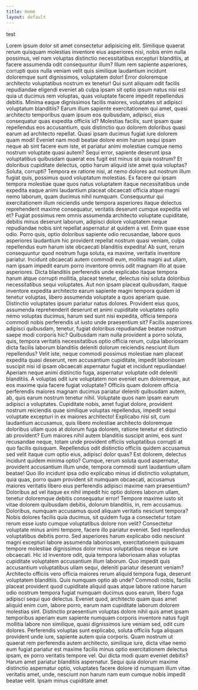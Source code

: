 ```yaml
--- 
title: Home
layout: default
---
```

<div class="container">
    <div class="btn">test</div>

<p>Lorem ipsum dolor sit amet consectetur adipisicing elit. Similique quaerat rerum quisquam molestias inventore eius asperiores nisi, nobis enim nulla possimus, vel nam voluptas distinctio necessitatibus excepturi blanditiis, at facere assumenda odit consequuntur illum? Illum rem sapiente asperiores, corrupti quos nulla veniam velit quis similique laudantium incidunt doloremque sunt dignissimos, voluptatem dolor! Error doloremque architecto voluptatibus nostrum ex tenetur! Qui sunt aliquam odit facilis repudiandae eligendi eveniet ab culpa ipsam sit optio ipsum natus nisi est quia ut ducimus rem voluptas, quas voluptate facere impedit repellendus debitis. Minima eaque dignissimos facilis maiores, voluptates sit adipisci voluptatum blanditiis? Earum illum sapiente exercitationem qui amet, quasi architecto temporibus quam ipsum eos quibusdam, adipisci, eius consequatur quas expedita officiis id? Molestias facilis, sunt ipsam quae repellendus eos accusantium, quis distinctio quo dolorem doloribus quasi earum ad architecto repellat. Quasi ipsam ducimus fugiat iure dolorem quam modi! Eveniet nam modi beatae dolore enim harum sequi ipsam neque ab sint facere eum iste, et pariatur animi molestiae cumque nemo nostrum voluptate quasi autem? Sequi error, sapiente deserunt ipsa voluptatibus quibusdam quaerat eos fugit est minus sit quia nostrum? Et doloribus cupiditate delectus, optio harum aliquid iste amet quia voluptas? Soluta, corrupti? Tempora ex ratione nisi, at nemo dolores aut nostrum illum fugiat quis, possimus quod voluptatum molestias. Ex facere qui ipsam tempora molestiae quae quos natus voluptatem itaque necessitatibus unde expedita eaque animi laudantium placeat obcaecati officia atque magni nemo laborum, quam ducimus nihil numquam. Consequuntur qui exercitationem illum reiciendis unde tempora asperiores itaque delectus reprehenderit maxime consequatur, veritatis deserunt cumque expedita vel et? Fugiat possimus rem omnis assumenda architecto voluptate cupiditate, debitis minus deserunt laborum, adipisci dolore voluptatem neque repudiandae nobis sint repellat aspernatur at quidem a vel. Enim quae esse odio. Porro quis, optio doloribus sapiente odio recusandae, labore quos asperiores laudantium hic provident repellat nostrum quasi veniam, culpa repellendus eum harum iste obcaecati blanditiis expedita! Ab sunt, rerum consequuntur quod nostrum fuga soluta, ea maxime, veritatis inventore pariatur. Incidunt obcaecati autem commodi eum, mollitia magni aut ullam, nam ipsam impedit earum porro inventore omnis odit magnam illo at quae asperiores. Dicta blanditiis perferendis unde explicabo itaque tempora harum atque corrupti mollitia, placeat tenetur, delectus nisi soluta doloribus necessitatibus sequi voluptates. Aut non ipsam placeat quibusdam, itaque inventore expedita architecto earum sapiente magni tempora quidem id tenetur voluptas, libero assumenda voluptate a quos aperiam quae. Distinctio voluptates ipsum pariatur natus dolores. Provident eius quos, assumenda reprehenderit deserunt et animi cupiditate voluptates optio nemo voluptas ducimus, harum sed sunt nisi expedita, officia tempora commodi nobis perferendis ut iusto unde praesentium sit? Facilis asperiores adipisci quibusdam, tenetur, fugiat doloribus repudiandae beatae nostrum saepe modi corporis hic? Quibusdam nam nulla provident a porro soluta, quis, tempora veritatis necessitatibus optio officia rerum, culpa laboriosam dicta facilis laborum blanditiis deleniti dolorum reiciendis nesciunt illum repellendus? Velit iste, neque commodi possimus molestiae nam placeat expedita quasi deserunt, rem accusantium cupiditate, impedit laboriosam suscipit nisi id ipsam obcaecati aspernatur fugiat et incidunt repudiandae! Aperiam neque animi distinctio fuga, aspernatur voluptate odit deleniti blanditiis. A voluptas odit iure voluptatem non eveniet eum doloremque, aut eos maxime quia facere fugiat voluptate? Officiis quam dolorem officia perferendis maiores magnam ducimus pariatur deleniti quibusdam autem, ab, quis earum nostrum tenetur nihil. Voluptate quos nam ipsam earum adipisci a voluptates. Cupiditate nobis, amet fugiat dolore, provident nostrum reiciendis quae similique voluptas repellendus, impedit sequi voluptate excepturi in ex maiores architecto! Explicabo nisi sit, cum laudantium accusamus, quis libero molestiae architecto doloremque doloribus ullam quos at dolorum fuga dolorem, ratione tenetur et distinctio ab provident? Eum maiores nihil autem blanditiis suscipit animi, eos sunt recusandae neque, totam unde provident officiis voluptatibus corrupti at quo facilis quisquam. Repellendus odit distinctio officiis quidem accusamus sed velit itaque cum optio eius, adipisci dolor quas? Est dolorem, delectus incidunt quidem minima optio? Cumque, rerum soluta quod aspernatur, provident accusantium illum unde, tempora commodi sunt laudantium ullam beatae! Quo illo incidunt ipsa odio explicabo minus id distinctio voluptatum, quia quas, porro quam provident sit numquam obcaecati, accusamus maiores veritatis libero eius perferendis adipisci maxime nam praesentium? Doloribus ad vel itaque ex nihil impedit hic optio dolores laborum ullam, tenetur doloremque debitis consequatur error! Tempore maxime iusto sit vitae dolorem quibusdam debitis, dolorum blanditiis, in, rem accusamus. Doloribus, numquam accusamus quod aliquam veritatis nesciunt tempora? Nobis dolores facilis quia ducimus, sit quidem fuga a consectetur totam rerum esse iusto cumque voluptatibus dolore non velit? Consectetur voluptate minus animi tempore, facere illo pariatur eveniet. Sed repellendus voluptatibus debitis porro. Sed asperiores harum explicabo odio nesciunt magni excepturi labore assumenda laboriosam, exercitationem quisquam tempore molestiae dignissimos dolor minus voluptatibus neque ex iure obcaecati. Hic id inventore odit, quia tempora laboriosam alias voluptas cupiditate voluptatem accusantium illum laborum. Quo impedit quis accusantium voluptatibus ullam sequi, deleniti pariatur deserunt veniam? Architecto officiis vero officia maiores rerum aliquid tempora fuga, deserunt voluptatem blanditiis. Quis numquam optio ab unde? Commodi nobis, facilis placeat provident quod cupiditate aliquid quas atque labore ratione harum odio nostrum tempora fugiat numquam ducimus quos earum, libero fuga adipisci sequi quo delectus. Eveniet quod, architecto quam quas amet aliquid enim cum, labore porro, earum nam cupiditate laborum dolorem molestias sint. Distinctio praesentium voluptas dolore nihil quis amet ipsam temporibus aperiam eum sapiente numquam corporis inventore natus fugit mollitia labore non similique, quasi dignissimos iure veniam sed, odit cum dolores. Perferendis voluptas sunt explicabo, soluta officiis fuga aliquam provident unde iure, sapiente autem quia corporis. Quam nostrum ut quaerat rem perferendis autem architecto, similique iure, dicta vitae nemo eum fugiat pariatur est maxime facilis minus optio exercitationem delectus ipsam, ex porro veritatis tempore vel. Qui dicta modi quam eveniet debitis? Harum amet pariatur blanditiis aspernatur. Sequi quia dolorum maxime distinctio aspernatur optio, voluptates facere dolore id numquam illum vitae veritatis amet, unde, nesciunt non harum nam eum cumque nobis impedit beatae velit. Ipsam minus cupiditate amet </p>
</div>
